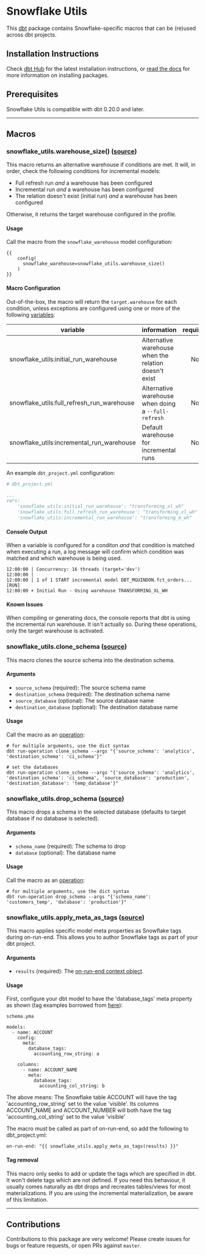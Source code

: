 # Snowflake Utils

This [dbt](https://github.com/dbt-labs/dbt-core) package contains Snowflake-specific macros that can be (re)used across dbt projects.

## Installation Instructions
Check [dbt Hub](https://hub.getdbt.com/montreal-analytics/snowflake_utils/latest/) for the latest installation instructions, or [read the docs](https://docs.getdbt.com/docs/package-management) for more information on installing packages.

## Prerequisites
Snowflake Utils is compatible with dbt 0.20.0 and later.

----

## Macros

### snowflake_utils.warehouse_size() ([source](macros/warehouse_size.sql))
This macro returns an alternative warehouse if conditions are met. It will, in order, check the following conditions for incremental models:

- Full refresh run _and_ a warehouse has been configured
- Incremental run _and_ a warehouse has been configured
- The relation doesn't exist (initial run) _and_ a warehouse has been configured

Otherwise, it returns the target warehouse configured in the profile.

#### Usage

Call the macro from the `snowflake_warehouse` model configuration:
```
{{ 
    config(
      snowflake_warehouse=snowflake_utils.warehouse_size()
    )
}}
```

#### Macro Configuration

Out-of-the-box, the macro will return the `target.warehouse` for each condition, unless exceptions are configured using one or more of the following [variables](https://docs.getdbt.com/docs/using-variables):

| variable | information | required |
|----------|-------------|:--------:|
|snowflake_utils:initial_run_warehouse|Alternative warehouse when the relation doesn't exist|No|
|snowflake_utils:full_refresh_run_warehouse|Alternative warehouse when doing a `--full-refresh`|No|
|snowflake_utils:incremental_run_warehouse|Default warehouse for incremental runs|No|

An example `dbt_project.yml` configuration:

```yml
# dbt_project.yml

...
vars:
    'snowflake_utils:initial_run_warehouse': "transforming_xl_wh"
    'snowflake_utils:full_refresh_run_warehouse': "transforming_xl_wh"
    'snowflake_utils:incremental_run_warehouse': "transforming_m_wh"
```

#### Console Output

When a variable is configured for a conditon _and_ that condition is matched when executing a run, a log message will confirm which condition was matched and which warehouse is being used.

```
12:00:00 | Concurrency: 16 threads (target='dev')
12:00:00 | 
12:00:00 | 1 of 1 START incremental model DBT_MGUINDON.fct_orders... [RUN]
12:00:00 + Initial Run - Using warehouse TRANSFORMING_XL_WH
```
#### Known Issues
When compiling or generating docs, the console reports that dbt is using the incremental run warehouse. It isn't actually so. During these operations, only the target warehouse is activated.

### snowflake_utils.clone_schema ([source](macros/clone_schema.sql))
This macro clones the source schema into the destination schema.

#### Arguments
* `source_schema` (required): The source schema name
* `destination_schema` (required): The destination schema name
* `source_database` (optional): The source database name
* `destination_database` (optional): The destination database name

#### Usage

Call the macro as an [operation](https://docs.getdbt.com/docs/using-operations):

```
# for multiple arguments, use the dict syntax
dbt run-operation clone_schema --args "{'source_schema': 'analytics', 'destination_schema': 'ci_schema'}"

# set the databases
dbt run-operation clone_schema --args "{'source_schema': 'analytics', 'destination_schema': 'ci_schema', 'source_database': 'production', 'destination_database': 'temp_database'}"
```

### snowflake_utils.drop_schema ([source](macros/drop_schema.sql))
This macro drops a schema in the selected database (defaults to target database if no database is selected).

#### Arguments
* `schema_name` (required): The schema to drop
* `database` (optional): The database name

#### Usage

Call the macro as an [operation](https://docs.getdbt.com/docs/using-operations):

```
# for multiple arguments, use the dict syntax
dbt run-operation drop_schema --args "{'schema_name': 'customers_temp', 'database': 'production'}"
```

### snowflake_utils.apply_meta_as_tags ([source](macros/apply_meta_as_tags.sql))
This macro applies specific model meta properties as Snowflake tags during on-run-end. This allows you to author Snowflake tags as part of your dbt project.

#### Arguments
* `results` (required): The [on-run-end context object](https://docs.getdbt.com/reference/dbt-jinja-functions/on-run-end-context).

#### Usage

First, configure your dbt model to have the 'database_tags' meta property as shown (tag examples borrowed from [here](https://docs.snowflake.com/en/user-guide/tag-based-masking-policies.html)):

```
schema.yma

models:
  - name: ACCOUNT
    config:
      meta:
        database_tags:
          accounting_row_string: a

    columns:
      - name: ACCOUNT_NAME
        meta:
          database_tags:
            accounting_col_string: b
```

The above means:
The Snowflake table ACCOUNT will have the tag 'accounting_row_string' set to the value 'visible'.
Its columns ACCOUNT_NAME and ACCOUNT_NUMBER will both have the tag 'accounting_col_string' set to the value 'visible'

The macro must be called as part of on-run-end, so add the following to dbt_project.yml:
```
on-run-end: "{{ snowflake_utils.apply_meta_as_tags(results) }}"
```

#### Tag removal
This macro only seeks to add or update the tags which are specified in dbt. It won't delete tags which are not defined.
If you need this behaviour, it usually comes naturally as dbt drops and recreates tables/views for most materializations.
If you are using the incremental materialization, be aware of this limitation.


----

## Contributions
Contributions to this package are very welcome! Please create issues for bugs or feature requests, or open PRs against `master`.
